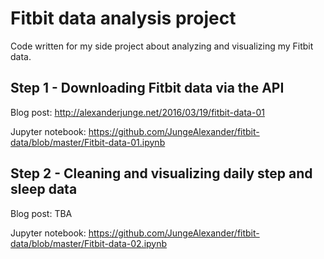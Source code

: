 # Fitbit data analysis project

Code written for my side project about analyzing and visualizing my Fitbit data.

## Step 1 - Downloading Fitbit data via the API

Blog post: http://alexanderjunge.net/2016/03/19/fitbit-data-01

Jupyter notebook: https://github.com/JungeAlexander/fitbit-data/blob/master/Fitbit-data-01.ipynb

## Step 2 - Cleaning and visualizing daily step and sleep data

Blog post: TBA

Jupyter notebook: https://github.com/JungeAlexander/fitbit-data/blob/master/Fitbit-data-02.ipynb
